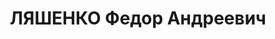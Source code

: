 ---
title: ЛЯШЕНКО Федор Андреевич
description: "32 года (в 1934), русский, слесарь по металлу, обр.:низшее \n  секретарь\
  \ Новочеркасского райкома, г. Новочеркасск \n    член ВКП(б) с VI.1924 г., делегат\
  \ XVII съезда ВКП(б) от Азово-Черноморского края \n  Репрессирован в 1937г."
---